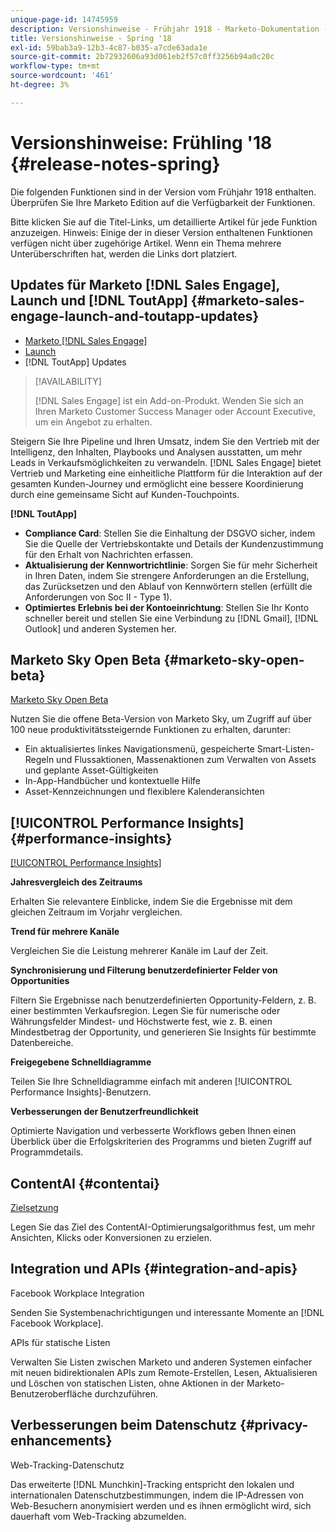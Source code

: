 ```yaml
---
unique-page-id: 14745959
description: Versionshinweise - Frühjahr 1918 - Marketo-Dokumentation - Produktdokumentation
title: Versionshinweise - Spring '18
exl-id: 59bab3a9-12b3-4c87-b035-a7cde63ada1e
source-git-commit: 2b72932606a93d061eb2f57c0ff3256b94a0c20c
workflow-type: tm+mt
source-wordcount: '461'
ht-degree: 3%

---
```


# Versionshinweise: Frühling &#39;18 {#release-notes-spring}

Die folgenden Funktionen sind in der Version vom Frühjahr 1918 enthalten. Überprüfen Sie Ihre Marketo Edition auf die Verfügbarkeit der Funktionen.

Bitte klicken Sie auf die Titel-Links, um detaillierte Artikel für jede Funktion anzuzeigen. Hinweis: Einige der in dieser Version enthaltenen Funktionen verfügen nicht über zugehörige Artikel. Wenn ein Thema mehrere Unterüberschriften hat, werden die Links dort platziert.

## Updates für Marketo [!DNL Sales Engage], Launch und [!DNL ToutApp] {#marketo-sales-engage-launch-and-toutapp-updates}

* [Marketo [!DNL Sales Engage]](/help/marketo/product-docs/marketo-sales-connect/getting-started/sales-connect-overview.md)
* [Launch](/help/marketo/product-docs/marketo-sales-connect/getting-started/sales-connect-overview.md)
* [!DNL ToutApp] Updates

>[!AVAILABILITY]
>
>[!DNL Sales Engage] ist ein Add-on-Produkt. Wenden Sie sich an Ihren Marketo Customer Success Manager oder Account Executive, um ein Angebot zu erhalten.

Steigern Sie Ihre Pipeline und Ihren Umsatz, indem Sie den Vertrieb mit der Intelligenz, den Inhalten, Playbooks und Analysen ausstatten, um mehr Leads in Verkaufsmöglichkeiten zu verwandeln. [!DNL Sales Engage] bietet Vertrieb und Marketing eine einheitliche Plattform für die Interaktion auf der gesamten Kunden-Journey und ermöglicht eine bessere Koordinierung durch eine gemeinsame Sicht auf Kunden-Touchpoints.

**[!DNL ToutApp]**

* **Compliance Card**: Stellen Sie die Einhaltung der DSGVO sicher, indem Sie die Quelle der Vertriebskontakte und Details der Kundenzustimmung für den Erhalt von Nachrichten erfassen.
* **Aktualisierung der Kennwortrichtlinie**: Sorgen Sie für mehr Sicherheit in Ihren Daten, indem Sie strengere Anforderungen an die Erstellung, das Zurücksetzen und den Ablauf von Kennwörtern stellen (erfüllt die Anforderungen von Soc II - Type 1).
* **Optimiertes Erlebnis bei der Kontoeinrichtung**: Stellen Sie Ihr Konto schneller bereit und stellen Sie eine Verbindung zu [!DNL Gmail], [!DNL Outlook] und anderen Systemen her.

## Marketo Sky Open Beta {#marketo-sky-open-beta}

[Marketo Sky Open Beta](https://help.marketo.com/)

Nutzen Sie die offene Beta-Version von Marketo Sky, um Zugriff auf über 100 neue produktivitätssteigernde Funktionen zu erhalten, darunter:

* Ein aktualisiertes linkes Navigationsmenü, gespeicherte Smart-Listen-Regeln und Flussaktionen, Massenaktionen zum Verwalten von Assets und geplante Asset-Gültigkeiten
* In-App-Handbücher und kontextuelle Hilfe
* Asset-Kennzeichnungen und flexiblere Kalenderansichten

## [!UICONTROL Performance Insights] {#performance-insights}

[[!UICONTROL Performance Insights]](/help/marketo/product-docs/reporting/performance-insights/performance-insights-overview.md)

**Jahresvergleich des Zeitraums**

Erhalten Sie relevantere Einblicke, indem Sie die Ergebnisse mit dem gleichen Zeitraum im Vorjahr vergleichen.

**Trend für mehrere Kanäle**

Vergleichen Sie die Leistung mehrerer Kanäle im Lauf der Zeit.

**Synchronisierung und Filterung benutzerdefinierter Felder von Opportunities**

Filtern Sie Ergebnisse nach benutzerdefinierten Opportunity-Feldern, z. B. einer bestimmten Verkaufsregion. Legen Sie für numerische oder Währungsfelder Mindest- und Höchstwerte fest, wie z. B. einen Mindestbetrag der Opportunity, und generieren Sie Insights für bestimmte Datenbereiche.

**Freigegebene Schnelldiagramme**

Teilen Sie Ihre Schnelldiagramme einfach mit anderen [!UICONTROL Performance Insights]-Benutzern.

**Verbesserungen der Benutzerfreundlichkeit**

Optimierte Navigation und verbesserte Workflows geben Ihnen einen Überblick über die Erfolgskriterien des Programms und bieten Zugriff auf Programmdetails.

## ContentAI {#contentai}

[Zielsetzung](/help/marketo/product-docs/predictive-content/getting-started/algorithm-goal-settings.md)

Legen Sie das Ziel des ContentAI-Optimierungsalgorithmus fest, um mehr Ansichten, Klicks oder Konversionen zu erzielen.

## Integration und APIs {#integration-and-apis}

Facebook Workplace Integration

Senden Sie Systembenachrichtigungen und interessante Momente an [!DNL Facebook Workplace].

APIs für statische Listen

Verwalten Sie Listen zwischen Marketo und anderen Systemen einfacher mit neuen bidirektionalen APIs zum Remote-Erstellen, Lesen, Aktualisieren und Löschen von statischen Listen, ohne Aktionen in der Marketo-Benutzeroberfläche durchzuführen.

## Verbesserungen beim Datenschutz {#privacy-enhancements}

Web-Tracking-Datenschutz

Das erweiterte [!DNL Munchkin]-Tracking entspricht den lokalen und internationalen Datenschutzbestimmungen, indem die IP-Adressen von Web-Besuchern anonymisiert werden und es ihnen ermöglicht wird, sich dauerhaft vom Web-Tracking abzumelden.
